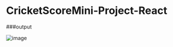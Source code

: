 # CricketScoreMini-Project-React
###output

![image](https://user-images.githubusercontent.com/64120304/229745841-704d9228-d55d-4eed-9832-a2ceacac8368.png)
